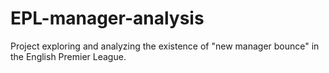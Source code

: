 # EPL-manager-analysis
Project exploring and analyzing the existence of "new manager bounce" in the English Premier League.
